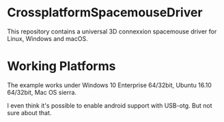 # CrossplatformSpacemouseDriver
This repository contains a universal 3D connexxion spacemouse driver for Linux, Windows and macOS.


# Working Platforms
The example works under Windows 10 Enterprise 64/32bit, Ubuntu 16.10 64/32bit, Mac OS sierra.

I even think it's possible to enable android support with USB-otg. But not sure about that.
